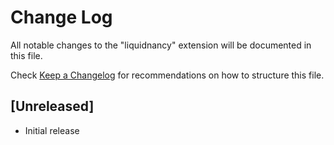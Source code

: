 # Change Log

All notable changes to the "liquidnancy" extension will be documented in this file.

Check [Keep a Changelog](http://keepachangelog.com/) for recommendations on how to structure this file.

## [Unreleased]

- Initial release